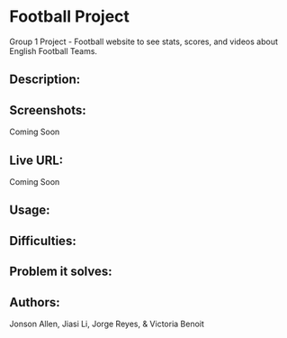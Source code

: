 # Football Project
Group 1 Project - Football website to see stats, scores, and videos about English Football Teams.

## Description:

## Screenshots:
Coming Soon

## Live URL:
Coming Soon

## Usage:

## Difficulties:

## Problem it solves:

## Authors:
Jonson Allen, Jiasi Li, Jorge Reyes, & Victoria Benoit


